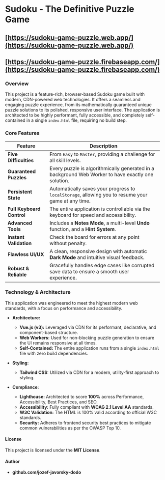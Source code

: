 # Sudoku - The Definitive Puzzle Game

## [https://sudoku-game-puzzle.web.app/](https://sudoku-game-puzzle.web.app/)

## [https://sudoku-game-puzzle.firebaseapp.com/](https://sudoku-game-puzzle.firebaseapp.com/)

### Overview

This project is a feature-rich, browser-based Sudoku game built with modern, CDN-powered web technologies. It offers a seamless and engaging puzzle experience, from its mathematically guaranteed unique puzzle solutions to its polished, responsive user interface. The application is architected to be highly performant, fully accessible, and completely self-contained in a single `index.html` file, requiring no build step.

### Core Features

| Feature                 | Description                                                                                             |
| ----------------------- | ------------------------------------------------------------------------------------------------------- |
| **Five Difficulties**   | From `Easy` to `Master`, providing a challenge for all skill levels.                                    |
| **Guaranteed Puzzles**  | Every puzzle is algorithmically generated in a background Web Worker to have exactly one solution.      |
| **Persistent State**    | Automatically saves your progress to `localStorage`, allowing you to resume your game at any time.      |
| **Full Keyboard Control** | The entire application is controllable via the keyboard for speed and accessibility.                    |
| **Advanced Tools**      | Includes a **Notes Mode**, a multi-level **Undo** function, and a **Hint System**.                        |
| **Instant Validation**  | Check the board for errors at any point without penalty.                                                |
| **Flawless UI/UX**      | A clean, responsive design with automatic **Dark Mode** and intuitive visual feedback.                  |
| **Robust & Reliable**   | Gracefully handles edge cases like corrupted save data to ensure a smooth user experience.              |

### Technology & Architecture

This application was engineered to meet the highest modern web standards, with a focus on performance and accessibility.

* **Architecture:**
  * **Vue.js (v3):** Leveraged via CDN for its performant, declarative, and component-based structure.
  * **Web Workers:** Used for non-blocking puzzle generation to ensure the UI remains responsive at all times.
  * **Self-Contained:** The entire application runs from a single `index.html` file with zero build dependencies.

* **Styling:**
  * **Tailwind CSS:** Utilized via CDN for a modern, utility-first approach to styling.

* **Compliance:**
  * **Lighthouse:** Architected to score **100%** across Performance, Accessibility, Best Practices, and SEO.
  * **Accessibility:** Fully compliant with **WCAG 2.1 Level AA** standards.
  * **W3C Validation:** The HTML is 100% valid according to official W3C standards.
  * **Security:** Adheres to frontend security best practices to mitigate common vulnerabilities as per the OWASP Top 10.

#### License

This project is licensed under the **MIT License**.

#### Author

* **github.com/jozef-javorsky-dodo**
